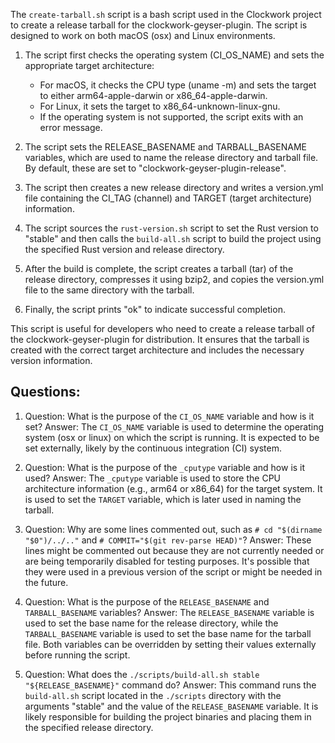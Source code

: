 The `create-tarball.sh` script is a bash script used in the Clockwork project to create a release tarball for the clockwork-geyser-plugin. The script is designed to work on both macOS (osx) and Linux environments.

1. The script first checks the operating system (CI_OS_NAME) and sets the appropriate target architecture:
   - For macOS, it checks the CPU type (uname -m) and sets the target to either arm64-apple-darwin or x86_64-apple-darwin.
   - For Linux, it sets the target to x86_64-unknown-linux-gnu.
   - If the operating system is not supported, the script exits with an error message.

2. The script sets the RELEASE_BASENAME and TARBALL_BASENAME variables, which are used to name the release directory and tarball file. By default, these are set to "clockwork-geyser-plugin-release".

3. The script then creates a new release directory and writes a version.yml file containing the CI_TAG (channel) and TARGET (target architecture) information.

4. The script sources the `rust-version.sh` script to set the Rust version to "stable" and then calls the `build-all.sh` script to build the project using the specified Rust version and release directory.

5. After the build is complete, the script creates a tarball (tar) of the release directory, compresses it using bzip2, and copies the version.yml file to the same directory with the tarball.

6. Finally, the script prints "ok" to indicate successful completion.

This script is useful for developers who need to create a release tarball of the clockwork-geyser-plugin for distribution. It ensures that the tarball is created with the correct target architecture and includes the necessary version information.
## Questions: 
 1. Question: What is the purpose of the `CI_OS_NAME` variable and how is it set?
   Answer: The `CI_OS_NAME` variable is used to determine the operating system (osx or linux) on which the script is running. It is expected to be set externally, likely by the continuous integration (CI) system.

2. Question: What is the purpose of the `_cputype` variable and how is it used?
   Answer: The `_cputype` variable is used to store the CPU architecture information (e.g., arm64 or x86_64) for the target system. It is used to set the `TARGET` variable, which is later used in naming the tarball.

3. Question: Why are some lines commented out, such as `# cd "$(dirname "$0")/../.."` and `# COMMIT="$(git rev-parse HEAD)"`?
   Answer: These lines might be commented out because they are not currently needed or are being temporarily disabled for testing purposes. It's possible that they were used in a previous version of the script or might be needed in the future.

4. Question: What is the purpose of the `RELEASE_BASENAME` and `TARBALL_BASENAME` variables?
   Answer: The `RELEASE_BASENAME` variable is used to set the base name for the release directory, while the `TARBALL_BASENAME` variable is used to set the base name for the tarball file. Both variables can be overridden by setting their values externally before running the script.

5. Question: What does the `./scripts/build-all.sh stable "${RELEASE_BASENAME}"` command do?
   Answer: This command runs the `build-all.sh` script located in the `./scripts` directory with the arguments "stable" and the value of the `RELEASE_BASENAME` variable. It is likely responsible for building the project binaries and placing them in the specified release directory.
    